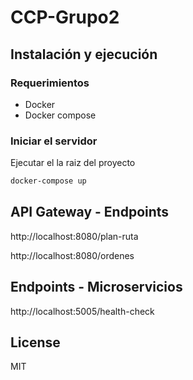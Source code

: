 # CCP-Grupo2

## Instalación y ejecución

### Requerimientos 
- Docker
- Docker compose

### Iniciar el servidor
Ejecutar el la raiz del proyecto
```sh
docker-compose up
```

## API Gateway - Endpoints

http://localhost:8080/plan-ruta

http://localhost:8080/ordenes

## Endpoints - Microservicios

http://localhost:5005/health-check

## License

MIT
